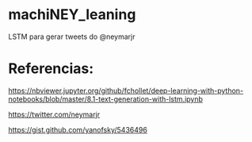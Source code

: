 # machiNEY_leaning
LSTM para gerar tweets do @neymarjr

# Referencias:
https://nbviewer.jupyter.org/github/fchollet/deep-learning-with-python-notebooks/blob/master/8.1-text-generation-with-lstm.ipynb

https://twitter.com/neymarjr

https://gist.github.com/yanofsky/5436496


